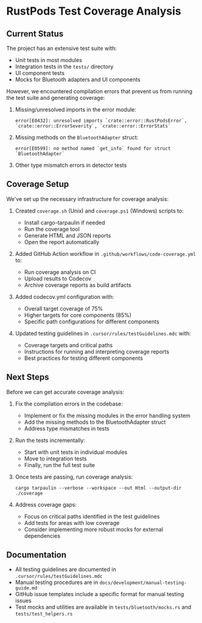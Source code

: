 # RustPods Test Coverage Analysis

## Current Status

The project has an extensive test suite with:
- Unit tests in most modules
- Integration tests in the `tests/` directory
- UI component tests
- Mocks for Bluetooth adapters and UI components

However, we encountered compilation errors that prevent us from running the test suite and generating coverage:

1. Missing/unresolved imports in the error module:
   ```
   error[E0432]: unresolved imports `crate::error::RustPodsError`, `crate::error::ErrorSeverity`, `crate::error::ErrorStats`
   ```
2. Missing methods on the `BluetoothAdapter` struct:
   ```
   error[E0599]: no method named `get_info` found for struct `BluetoothAdapter`
   ```
3. Other type mismatch errors in detector tests

## Coverage Setup

We've set up the necessary infrastructure for coverage analysis:

1. Created `coverage.sh` (Unix) and `coverage.ps1` (Windows) scripts to:
   - Install cargo-tarpaulin if needed
   - Run the coverage tool
   - Generate HTML and JSON reports
   - Open the report automatically

2. Added GitHub Action workflow in `.github/workflows/code-coverage.yml` to:
   - Run coverage analysis on CI
   - Upload results to Codecov
   - Archive coverage reports as build artifacts

3. Added codecov.yml configuration with:
   - Overall target coverage of 75%
   - Higher targets for core components (85%)
   - Specific path configurations for different components

4. Updated testing guidelines in `.cursor/rules/testGuidelines.mdc` with:
   - Coverage targets and critical paths
   - Instructions for running and interpreting coverage reports
   - Best practices for testing different components

## Next Steps

Before we can get accurate coverage analysis:

1. Fix the compilation errors in the codebase:
   - Implement or fix the missing modules in the error handling system
   - Add the missing methods to the BluetoothAdapter struct
   - Address type mismatches in tests

2. Run the tests incrementally:
   - Start with unit tests in individual modules
   - Move to integration tests
   - Finally, run the full test suite

3. Once tests are passing, run coverage analysis:
   ```
   cargo tarpaulin --verbose --workspace --out Html --output-dir ./coverage
   ```

4. Address coverage gaps:
   - Focus on critical paths identified in the test guidelines
   - Add tests for areas with low coverage
   - Consider implementing more robust mocks for external dependencies

## Documentation

- All testing guidelines are documented in `.cursor/rules/testGuidelines.mdc`
- Manual testing procedures are in `docs/development/manual-testing-guide.md`
- GitHub issue templates include a specific format for manual testing issues
- Test mocks and utilities are available in `tests/bluetooth/mocks.rs` and `tests/test_helpers.rs` 